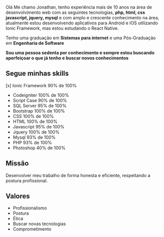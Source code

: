 Olá Me chamo Jonathan, tenho experiência mais de 10 anos na área de desenvolvimento web com as seguintes tecnologias, **php, html, css javascript, jquery, mysql** e com amplo e crescente conhecimento na área, atualmente estou desenvolvendo aplicativos para Android e IOS utilizando Ionic Framework, mas estou estudando o React Native.

Tenho uma graduação em **Sistemas para internet** e uma Pós-Graduação em **Engenharia de Software**

**Sou uma pessoa sedenta por conhecimento e sempre estou buscando aperfeiçoar o que já tenho e buscar novos conhecimentos**

## Segue minhas skills 
[x] Ionic Framework 90% de 100%
- Codeigniter 100% de 100%
- Script Case 90% de 100%
- SQL Server 95% de 100%
- Bootstrap 100% de 100%
- CSS 100% de 100%
- HTML 100% de 100%
- Javascript 95% de 100%
- Jquery 100% de 100%
- Mysql 93% de 100%
- PHP 93% de 100%
- Photoshop 40% de 100%


## Missão
Desenvolver meu trabalho de forma honesta e eficiente, respeitando a postura profissional.

## Valores
- Profissionalismo
- Postura
- Ética
- Buscar novas tecnologias
- Comprometimento

<!--
**brambati/brambati** is a ✨ _special_ ✨ repository because its `README.md` (this file) appears on your GitHub profile.

Here are some ideas to get you started:

- 🔭 I’m currently working on ...
- 🌱 I’m currently learning ...
- 👯 I’m looking to collaborate on ...
- 🤔 I’m looking for help with ...
- 💬 Ask me about ...
- 📫 How to reach me: ...
- 😄 Pronouns: ...
- ⚡ Fun fact: ...
-->

